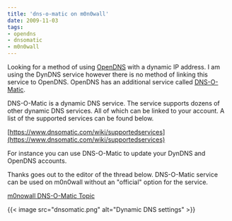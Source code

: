 ```yaml
---
title: 'dns-o-matic on m0n0wall'
date: 2009-11-03
tags:
- opendns
- dnsomatic
- m0n0wall
---
```


Looking for a method of using [OpenDNS](https://www.opendns.com) with a dynamic IP address. I am using the DynDNS service however there is no method of linking this service to OpenDNS. OpenDNS has an additional service called [DNS-O-Matic](http://www.dnsomatic.com).

DNS-O-Matic is a dynamic DNS service. The service supports dozens of other dynamic DNS services. All of which can be linked to your account. A list of the supported services can be found below.

[https://www.dnsomatic.com/wiki/supportedservices](https://www.dnsomatic.com/wiki/supportedservices)

For instance you can use DNS-O-Matic to update your DynDNS and OpenDNS accounts.

Thanks goes out to the editor of the thread below. DNS-O-Matic service can be used on m0n0wall without an "official" option for the service.

[m0nowall DNS-O-Matic Topic](http://forum.m0n0.ch/index.php/topic,1357.0.html")

{{< image src="dnsomatic.png" alt="Dynamic DNS settings" >}}
